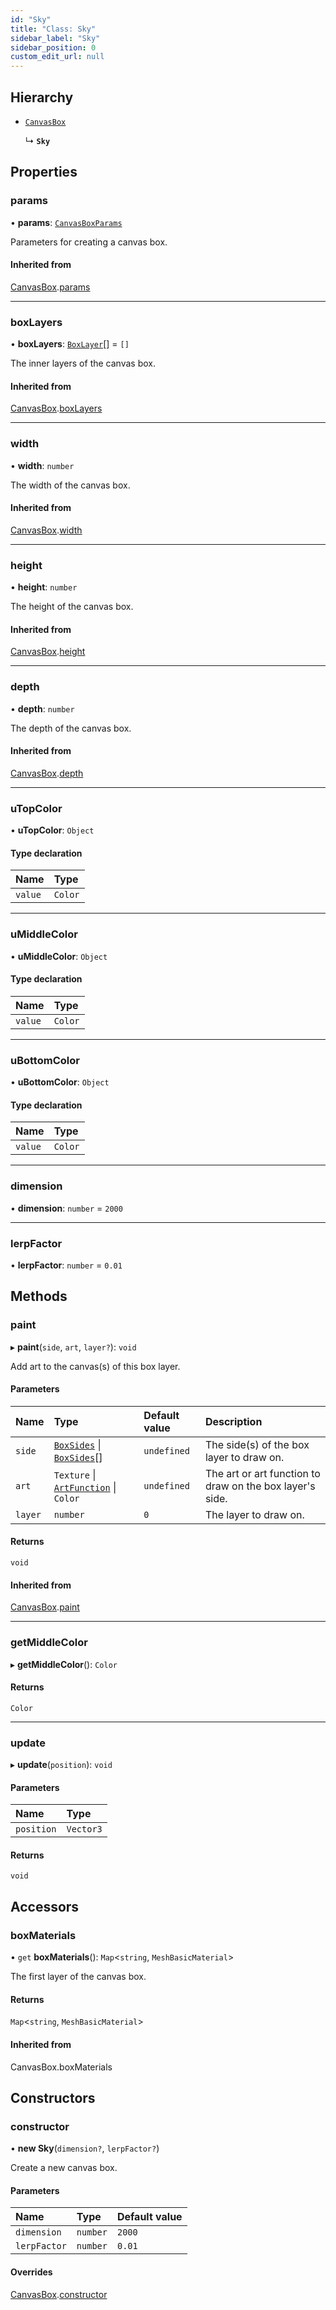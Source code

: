 ```yaml
---
id: "Sky"
title: "Class: Sky"
sidebar_label: "Sky"
sidebar_position: 0
custom_edit_url: null
---
```


## Hierarchy

- [`CanvasBox`](CanvasBox.md)

  ↳ **`Sky`**

## Properties

### params

• **params**: [`CanvasBoxParams`](../modules.md#canvasboxparams-16)

Parameters for creating a canvas box.

#### Inherited from

[CanvasBox](CanvasBox.md).[params](CanvasBox.md#params-16)

___

### boxLayers

• **boxLayers**: [`BoxLayer`](BoxLayer.md)[] = `[]`

The inner layers of the canvas box.

#### Inherited from

[CanvasBox](CanvasBox.md).[boxLayers](CanvasBox.md#boxlayers-16)

___

### width

• **width**: `number`

The width of the canvas box.

#### Inherited from

[CanvasBox](CanvasBox.md).[width](CanvasBox.md#width-16)

___

### height

• **height**: `number`

The height of the canvas box.

#### Inherited from

[CanvasBox](CanvasBox.md).[height](CanvasBox.md#height-16)

___

### depth

• **depth**: `number`

The depth of the canvas box.

#### Inherited from

[CanvasBox](CanvasBox.md).[depth](CanvasBox.md#depth-16)

___

### uTopColor

• **uTopColor**: `Object`

#### Type declaration

| Name | Type |
| :------ | :------ |
| `value` | `Color` |

___

### uMiddleColor

• **uMiddleColor**: `Object`

#### Type declaration

| Name | Type |
| :------ | :------ |
| `value` | `Color` |

___

### uBottomColor

• **uBottomColor**: `Object`

#### Type declaration

| Name | Type |
| :------ | :------ |
| `value` | `Color` |

___

### dimension

• **dimension**: `number` = `2000`

___

### lerpFactor

• **lerpFactor**: `number` = `0.01`

## Methods

### paint

▸ **paint**(`side`, `art`, `layer?`): `void`

Add art to the canvas(s) of this box layer.

#### Parameters

| Name | Type | Default value | Description |
| :------ | :------ | :------ | :------ |
| `side` | [`BoxSides`](../modules.md#boxsides-16) \| [`BoxSides`](../modules.md#boxsides-16)[] | `undefined` | The side(s) of the box layer to draw on. |
| `art` | `Texture` \| [`ArtFunction`](../modules.md#artfunction-16) \| `Color` | `undefined` | The art or art function to draw on the box layer's side. |
| `layer` | `number` | `0` | The layer to draw on. |

#### Returns

`void`

#### Inherited from

[CanvasBox](CanvasBox.md).[paint](CanvasBox.md#paint-16)

___

### getMiddleColor

▸ **getMiddleColor**(): `Color`

#### Returns

`Color`

___

### update

▸ **update**(`position`): `void`

#### Parameters

| Name | Type |
| :------ | :------ |
| `position` | `Vector3` |

#### Returns

`void`

## Accessors

### boxMaterials

• `get` **boxMaterials**(): `Map`<`string`, `MeshBasicMaterial`\>

The first layer of the canvas box.

#### Returns

`Map`<`string`, `MeshBasicMaterial`\>

#### Inherited from

CanvasBox.boxMaterials

## Constructors

### constructor

• **new Sky**(`dimension?`, `lerpFactor?`)

Create a new canvas box.

#### Parameters

| Name | Type | Default value |
| :------ | :------ | :------ |
| `dimension` | `number` | `2000` |
| `lerpFactor` | `number` | `0.01` |

#### Overrides

[CanvasBox](CanvasBox.md).[constructor](CanvasBox.md#constructor-16)
